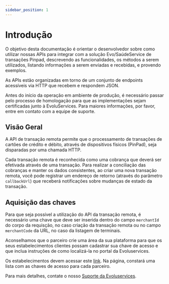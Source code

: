 ```yaml
---
sidebar_position: 1
---
```

# Introdução

O objetivo desta documentação é orientar o desenvolvedor sobre como utilizar nossas APIs para integrar com a solução Evo/SaúdeService de transações Pinpad, descrevendo as funcionalidades, os métodos a serem utilizados, listando informações a serem enviadas e recebidas, e provendo exemplos.

As APIs estão organizadas em torno de um conjunto de endpoints acessíveis via HTTP que recebem e respondem JSON.

Antes do início da operação em ambiente de produção, é necessário passar pelo processo de homologação para que as implementações sejam certificadas junto à EvoluServices. Para maiores informações, por favor, entre em contato com a equipe de suporte.

## Visão Geral

A API de transação remota permite que o processamento de transações de cartões de crédito e débito, através de dispositivos físicos (PinPad), seja disparadas por uma chamada HTTP.

Cada transação remota é reconhecida como uma cobrança que deverá ser efetivada através de uma transação. Para realizar a conciliação das cobranças e manter os dados consistentes, ao criar uma nova transação remota, você pode registrar um endereço de retorno (através do parâmetro `callbackUrl`) que receberá notificações sobre mudanças de estado da transação.

## Aquisição das chaves
Para que seja possível a utilização do API da transação remota, é necessário uma chave que deve ser inserida dentro do campo `merchantId` do corpo da requisção, no caso criação da transação remota ou no campo `merchantCode` da URL, no caso da listagem de terminais.

Aconselhamos que o parceiro crie uma área da sua plataforma para que os seus estabelecimentos clientes possam cadastrar sua chave de acesso e que inclua instruções de como localizá-la no portal da Evoluservices.

Os estabelecimentos devem acessar este [link](https://www.evoluservices.com/merchant/partner-integrations). Na página, constará uma lista com as chaves de acesso para cada parceiro.

Para mais detalhes, contate o nosso [Suporte da Evoluservices](#suporte-evoluservices).